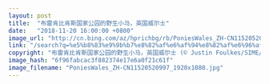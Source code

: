 ```yaml
---
layout: post
title:  "布雷肯比肯斯国家公园的野生小马，英国威尔士"
date:   "2018-11-20 16:00:00 +0800"
image_url: "http://cn.bing.com/az/hprichbg/rb/PoniesWales_ZH-CN11520520997_1920x1080.jpg"
link: "/search?q=%e5%b8%83%e9%9b%b7%e8%82%af%e6%af%94%e8%82%af%e6%96%af%e5%9b%bd%e5%ae%b6%e5%85%ac%e5%9b%ad&form=hpcapt&mkt=zh-cn"
copyright: "布雷肯比肯斯国家公园的野生小马，英国威尔士 (© Justin Foulkes/SIME/eStock Photo)"
image_hash: "6f96fabcac3f882374e17e6a0f21c61f"
image_filename: "PoniesWales_ZH-CN11520520997_1920x1080.jpg"
---
```

